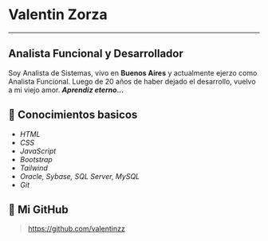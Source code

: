 # Valentin Zorza
---
## Analista Funcional y Desarrollador

Soy Analista de Sistemas, vivo en **Buenos Aires** y actualmente ejerzo como Analista Funcional.
Luego de 20 años de haber dejado el desarrollo, vuelvo a mi viejo amor.
***Aprendiz eterno...***

## 💎 Conocimientos basicos

* _HTML_
* _CSS_
* _JavaScript_
* _Bootstrap_
* _Tailwind_
* _Oracle, Sybase, SQL Server, MySQL_
* _Git_

## 🧑 Mi GitHub
> https://github.com/valentinzz

